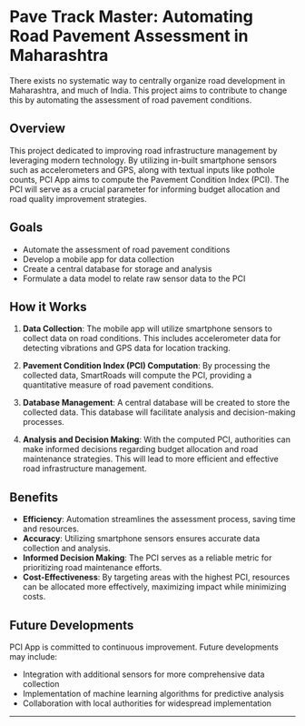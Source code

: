 # Pave Track Master: Automating Road Pavement Assessment in Maharashtra

There exists no systematic way to centrally organize road development in Maharashtra, and much of India. This project aims to contribute to change this by automating the assessment of road pavement conditions.

## Overview

This project dedicated to improving road infrastructure management by leveraging modern technology. By utilizing in-built smartphone sensors such as accelerometers and GPS, along with textual inputs like pothole counts, PCI App aims to compute the Pavement Condition Index (PCI). The PCI will serve as a crucial parameter for informing budget allocation and road quality improvement strategies.

## Goals

- Automate the assessment of road pavement conditions
- Develop a mobile app for data collection
- Create a central database for storage and analysis
- Formulate a data model to relate raw sensor data to the PCI

## How it Works

1. **Data Collection**: The mobile app will utilize smartphone sensors to collect data on road conditions. This includes accelerometer data for detecting vibrations and GPS data for location tracking.

2. **Pavement Condition Index (PCI) Computation**: By processing the collected data, SmartRoads will compute the PCI, providing a quantitative measure of road pavement conditions.

3. **Database Management**: A central database will be created to store the collected data. This database will facilitate analysis and decision-making processes.

4. **Analysis and Decision Making**: With the computed PCI, authorities can make informed decisions regarding budget allocation and road maintenance strategies. This will lead to more efficient and effective road infrastructure management.

## Benefits

- **Efficiency**: Automation streamlines the assessment process, saving time and resources.
- **Accuracy**: Utilizing smartphone sensors ensures accurate data collection and analysis.
- **Informed Decision Making**: The PCI serves as a reliable metric for prioritizing road maintenance efforts.
- **Cost-Effectiveness**: By targeting areas with the highest PCI, resources can be allocated more effectively, maximizing impact while minimizing costs.

## Future Developments

PCI App is committed to continuous improvement. Future developments may include:

- Integration with additional sensors for more comprehensive data collection
- Implementation of machine learning algorithms for predictive analysis
- Collaboration with local authorities for widespread implementation

---